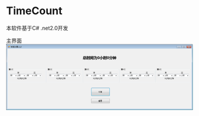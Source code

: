 # TimeCount
本软件基于C# .net2.0开发 

主界面  
![图片无法载入, 请搭梯子或Clone源码](https://github.com/HeSuxiang/TimeCount/blob/master/1.png)  